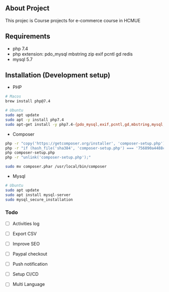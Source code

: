 ## About Project

This projec is Course projects for e-commerce course in HCMUE

## Requirements
* php 7.4
* php extension: pdo_mysql mbstring zip exif pcntl gd redis
* mysql 5.7

## Installation (Development setup)

- PHP
```sh
# Macos
brew install php@7.4

# Ubuntu
sudo apt update
sudo apt -y install php7.4
sudo apt-get install -y php7.4-{pdo_mysql,exif,pcntl,gd,mbstring,mysql,zip,gd}
```

- Composer
```sh
php -r "copy('https://getcomposer.org/installer', 'composer-setup.php');"
php -r "if (hash_file('sha384', 'composer-setup.php') === '756890a4488ce9024fc62c56153228907f1545c228516cbf63f885e036d37e9a59d27d63f46af1d4d07ee0f76181c7d3') { echo 'Installer verified'; } else { echo 'Installer corrupt'; unlink('composer-setup.php'); } echo PHP_EOL;"
php composer-setup.php
php -r "unlink('composer-setup.php');"

sudo mv composer.phar /usr/local/bin/composer
```

- Mysql
```sh
# Ubuntu
sudo apt update
sudo apt install mysql-server
sudo mysql_secure_installation
```
### Todo

- [ ] Activities log

- [ ] Export CSV

- [ ] Improve SEO

- [ ] Paypal checkout

- [ ] Push notification

- [ ] Setup CI/CD

- [ ] Multi Language
